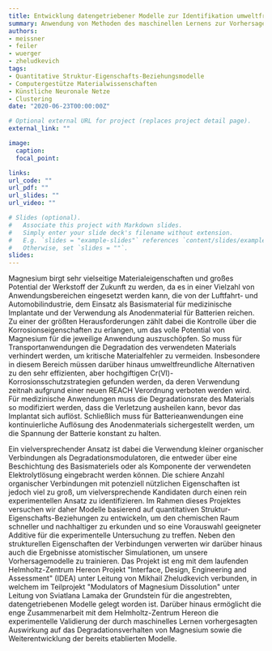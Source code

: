 ```yaml
---
title: Entwicklung datengetriebener Modelle zur Identifikation umweltfreundlicher Degradationsmodulatoren
summary: Anwendung von Methoden des maschinellen Lernens zur Vorhersage des Einflusses kleiner organischer Additive auf das Degradationsverhalten von Magnesium 
authors:
- meissner
- feiler
- wuerger
- zheludkevich
tags:
- Quantitative Struktur-Eigenschafts-Beziehungsmodelle
- Computergestütze Materialwissenschaften
- Künstliche Neuronale Netze
- Clustering
date: "2020-06-23T00:00:00Z"

# Optional external URL for project (replaces project detail page).
external_link: ""

image:
  caption:
  focal_point:

links:
url_code: ""
url_pdf: ""
url_slides: ""
url_video: ""

# Slides (optional).
#   Associate this project with Markdown slides.
#   Simply enter your slide deck's filename without extension.
#   E.g. `slides = "example-slides"` references `content/slides/example-slides.md`.
#   Otherwise, set `slides = ""`.
slides:
---
```

Magnesium birgt sehr vielseitige Materialeigenschaften und großes Potential der Werkstoff der Zukunft zu werden, da es in einer Vielzahl von Anwendungsbereichen eingesetzt werden kann, die von der Luftfahrt- und Automobilindustrie, dem Einsatz als Basismaterial für medizinische Implantate und der Verwendung als Anodenmaterial für Batterien reichen. Zu einer der größten Herausforderungen zählt dabei die Kontrolle über die Korrosionseigenschaften zu erlangen, um das volle Potential von Magnesium für die jeweilige Anwendung auszuschöpfen. So muss für Transportanwendungen die Degradation des verwendeten Materials verhindert werden, um kritische Materialfehler zu vermeiden. Insbesondere in diesem Bereich müssen darüber hinaus umweltfreundliche Alternativen zu den sehr effizienten, aber hochgiftigen Cr(VI)-Korrosionsschutzstrategien gefunden werden, da deren Verwendung zeitnah aufgrund einer neuen REACH Verordnung verboten werden wird. Für medizinische Anwendungen muss die Degradationsrate des Materials so modifiziert werden, dass die Verletzung ausheilen kann, bevor das Implantat sich auflöst. Schließlich muss für Batterieanwendungen eine kontinuierliche Auflösung des Anodenmaterials sichergestellt werden, um die Spannung der Batterie konstant zu halten.

Ein vielversprechender Ansatz ist dabei die Verwendung kleiner organischer Verbindungen als Degradationsmodulatoren, die entweder über eine Beschichtung des Basismateriels oder als Komponente der verwendeten Elektrolytlösung eingebracht werden können. Die schiere Anzahl organischer Verbindungen mit potenziell nützlichen Eigenschaften ist jedoch viel zu groß, um vielversprechende Kandidaten durch einen rein experimentellen Ansatz zu identifizieren. Im Rahmen dieses Projektes versuchen wir daher Modelle basierend auf quantitativen Struktur-Eigenschafts-Beziehungen zu entwickeln, um den chemischen Raum schneller und nachhaltiger zu erkunden und so eine Vorauswahl geeigneter Additive für die experimentelle Untersuchung zu treffen. Neben den strukturellen Eigenschaften der Verbindungen verwerten wir darüber hinaus auch die Ergebnisse atomistischer Simulationen, um unsere Vorhersagemodelle zu trainieren. Das Projekt ist eng mit dem laufenden Helmholtz-Zentrum Hereon Projekt "Interface, Design, Engineering and Assessment" (IDEA) unter Leitung von Mikhail Zheludkevich verbunden, in welchem im Teilprojekt "Modulators of Magnesium Dissolution" unter Leitung von Sviatlana Lamaka der Grundstein für die angestrebten, datengetriebenen Modelle gelegt worden ist. Darüber hinaus ermöglicht die enge Zusammenarbeit mit dem Helmholtz-Zentrum Hereon die experimentelle Validierung der durch maschinelles Lernen vorhergesagten Auswirkung auf das Degradationsverhalten von Magnesium sowie die Weiterentwicklung der bereits etablierten Modelle.
